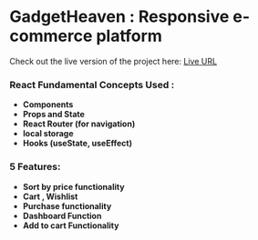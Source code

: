 # GadgetHeaven : Responsive e-commerce platform



 Check out the live version of the project here: [Live URL](https://kaleidoscopic-starburst-d19f08.netlify.app/)

### React Fundamental Concepts Used :
- **Components**
- **Props and State**
- **React Router (for navigation)**
- **local storage**
- **Hooks (useState, useEffect)**
  
### 5 Features:
- **Sort by price functionality**
- **Cart , Wishlist**
- **Purchase functionality**
- **Dashboard Function**
- **Add to cart Functionality**



  



